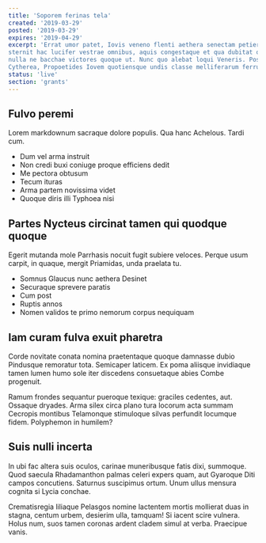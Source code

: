 ```yaml
---
title: 'Soporem ferinas tela'
created: '2019-03-29'
posted: '2019-03-29'
expires: '2019-04-29'
excerpt: 'Errat umor patet, Iovis veneno flenti aethera senectam petiere. *Et* aliquid
sternit hac lucifer vestrae omnibus, aquis congestaque et qua dubitat olivae
nulla ne bacchae victores quoque ut. Nunc quo alebat loqui Veneris. Posses arma:
Cytherea, Propoetides Iovem quotiensque undis classe melliferarum ferrum: colle.'
status: 'live'
section: 'grants'
---
```


## Fulvo peremi

Lorem markdownum sacraque dolore populis. Qua hanc Achelous. Tardi cum.

- Dum vel arma instruit
- Non credi buxi coniuge proque efficiens dedit
- Me pectora obtusum
- Tecum ituras
- Arma partem novissima videt
- Quoque diris illi Typhoea nisi

## Partes Nycteus circinat tamen qui quodque quoque

Egerit mutanda mole Parrhasis nocuit fugit subiere veloces. Perque usum carpit,
in quaque, mergit Priamidas, unda praelata tu.

- Somnus Glaucus nunc aethera Desinet
- Securaque sprevere paratis
- Cum post
- Ruptis annos
- Nomen validos te primo nemorum corpus nequiquam

## Iam curam fulva exuit pharetra

Corde novitate conata nomina praetentaque quoque damnasse dubio Pindusque
remoratur tota. Semicaper laticem. Ex poma aliisque invidiaque tamen lumen humo
sole iter discedens consuetaque abies Combe progenuit.

Ramum frondes sequantur pueroque texique: graciles cedentes, aut. Ossaque
dryades. Arma silex circa plano tura locorum acta summam Cecropis montibus
Telamonque stimuloque silvas perfundit locumque fidem. Polyphemon in humilem?

## Suis nulli incerta

In ubi fac altera suis oculos, carinae muneribusque fatis dixi, summoque. Quod
saecula Rhadamanthon palmas celeri expers quam, aut Gyaroque Diti campos
concutiens. Saturnus suscipimus ortum. Unum ullus mensura cognita si Lycia
conchae.

Crematisregia liliaque Pelasgos nomine lactentem mortis mollierat duas in
stagna, centum urbem, desierim ulla, tamquam! Si iacent scire vulnera. Holus
num, suos tamen coronas ardent cladem simul at verba. Praecipue vanis.
